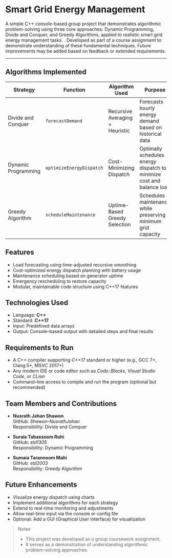 # Smart Grid Energy Management
A simple C++ console-based group project that demonstrates algorithmic problem-solving using three core approaches: Dynamic Programming, Divide and Conquer, and Greedy Algorithms, applied to realistic smart grid energy management tasks.
. Developed as part of a course assignment to demonstrate understanding of these fundamental techniques. Future improvements may be added based on feedback or extended requirements.

---

## Algorithms Implemented

| Strategy              | Function              | Algorithm Used                      | Purpose                                                                 |
|-----------------------|-----------------------|--------------------------------------|-------------------------------------------------------------------------|
| Divide and Conquer    | `forecastDemand`      | Recursive Averaging + Heuristic      | Forecasts hourly energy demand based on historical data                |
| Dynamic Programming   | `optimizeEnergyDispatch` | Cost-Minimizing Dispatch             | Optimally schedules energy dispatch to minimize cost and balance load  |
| Greedy Algorithm      | `scheduleMaintenance` | Uptime-Based Greedy Selection        | Schedules maintenance while preserving minimum grid capacity           |


## Features

- Load forecasting using time-adjusted recursive smoothing
- Cost-optimized energy dispatch planning with battery usage
- Maintenance scheduling based on generator uptime
- Emergency rescheduling to restore capacity
- Modular, maintainable code structure using C++17 features


## Technologies Used

- Language: **C++**
- Standard: **C++17**
- Input: Predefined data arrays
- Output: Console-based output with detailed steps and final results


## Requirements to Run

- A C++ compiler supporting *C++17* standard or higher (e.g., GCC 7+, Clang 5+, MSVC 2017+)
- Any modern IDE or code editor such as *Code::Blocks*, *Visual Studio Code*, or *CLion*
- Command-line access to compile and run the program (optional but recommended)



## Team Members and Contributions

- **Nusrath Jahan Shawon**  
  GitHub: *Shawon-NusrathJahan*  
  Responsibility: Divide and Conquer

- **Suraia Tabassoom Ruhi**  
  GitHub: *std1305*  
  Responsibility: Dynamic Programming

- **Sumaia Tarannoom Mahi**  
  GitHub: *std2003*  
  Responsibility: Greedy Algorithm
  

## Future Enhancements

* Visualize energy dispatch using charts
* Implement additional algorithms for each strategy
* Extend to real-time monitoring and adjustments
* Allow real-time input via the console or config file
* Optional: Add a GUI (Graphical User Interface) for visualization


> Notes
>* This project was developed as a group coursework assignment.
>* It serves as a demonstration of understanding algorithmic problem-solving approaches.
